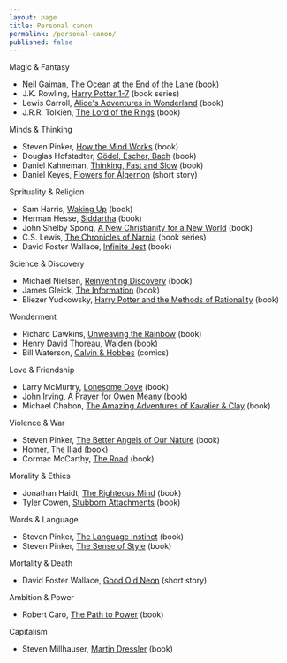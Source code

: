 ```yaml
---
layout: page
title: Personal canon
permalink: /personal-canon/
published: false
---
```


Magic & Fantasy

* Neil Gaiman, [The Ocean at the End of the Lane](https://www.goodreads.com/book/show/15783514-the-ocean-at-the-end-of-the-lane) (book)
* J.K. Rowling, [Harry Potter 1-7](https://www.goodreads.com/book/show/862041.Harry_Potter_Series_Box_Set) (book series)
* Lewis Carroll, [Alice's Adventures in Wonderland](https://www.goodreads.com/book/show/24213.Alice_s_Adventures_in_Wonderland_Through_the_Looking_Glass) (book)
* J.R.R. Tolkien, [The Lord of the Rings](https://www.goodreads.com/book/show/33.The_Lord_of_the_Rings) (book)



Minds & Thinking

* Steven Pinker, [How the Mind Works](https://www.goodreads.com/book/show/835623.How_the_Mind_Works) (book)
* Douglas Hofstadter, [Gödel, Escher, Bach](https://www.goodreads.com/book/show/24113.G_del_Escher_Bach) (book)
* Daniel Kahneman, [Thinking, Fast and Slow](https://www.goodreads.com/book/show/11468377-thinking-fast-and-slow) (book)
* Daniel Keyes, [Flowers for Algernon](https://www.goodreads.com/book/show/36576608-flowers-for-algernon) (short story)



Sprituality & Religion

* Sam Harris, [Waking Up](https://www.goodreads.com/book/show/18774981-waking-up) (book)
* Herman Hesse, [Siddartha](https://www.goodreads.com/book/show/30141085-siddartha) (book)
* John Shelby Spong, [A New Christianity for a New World](https://www.goodreads.com/book/show/80207.A_New_Christianity_for_a_New_World) (book)
* C.S. Lewis, [The Chronicles of Narnia](https://www.goodreads.com/book/show/11127.The_Chronicles_of_Narnia) (book series)
* David Foster Wallace, [Infinite Jest](https://www.goodreads.com/book/show/6759.Infinite_Jest) (book)



Science & Discovery

* Michael Nielsen, [Reinventing Discovery](https://www.goodreads.com/book/show/11667578-reinventing-discovery) (book)
* James Gleick, [The Information](https://www.goodreads.com/book/show/8701960-the-information) (book)
* Eliezer Yudkowsky, [Harry Potter and the Methods of Rationality](https://www.goodreads.com/book/show/10016013-harry-potter-and-the-methods-of-rationality) (book)



Wonderment

* Richard Dawkins, [Unweaving the Rainbow](https://www.goodreads.com/book/show/31487.Unweaving_the_Rainbow) (book)
* Henry David Thoreau, [Walden](https://www.goodreads.com/book/show/16902.Walden) (book)
* Bill Waterson, [Calvin & Hobbes](https://www.goodreads.com/book/show/77727.Calvin_and_Hobbes) (comics)



Love & Friendship

* Larry McMurtry, [Lonesome Dove](https://www.goodreads.com/book/show/7615279-lonesome-dove) (book)
* John Irving, [A Prayer for Owen Meany](https://www.goodreads.com/book/show/4473.A_Prayer_for_Owen_Meany) (book)
* Michael Chabon, [The Amazing Adventures of Kavalier & Clay](https://www.goodreads.com/book/show/3985.The_Amazing_Adventures_of_Kavalier_Clay) (book)



Violence & War

* Steven Pinker, [The Better Angels of Our Nature](https://www.goodreads.com/book/show/13543093-the-better-angels-of-our-nature) (book)
* Homer, [The Iliad](https://www.goodreads.com/book/show/1371.The_Iliad) (book)
* Cormac McCarthy, [The Road](https://www.goodreads.com/book/show/6288.The_Road) (book)



Morality & Ethics

* Jonathan Haidt, [The Righteous Mind](https://www.goodreads.com/book/show/11324722-the-righteous-mind) (book)
* Tyler Cowen, [Stubborn Attachments](https://www.goodreads.com/book/show/31283667-stubborn-attachments) (book)



Words & Language

* Steven Pinker, [The Language Instinct](https://www.goodreads.com/book/show/5755.The_Language_Instinct) (book)
* Steven Pinker, [The Sense of Style](https://www.goodreads.com/book/show/20821371-the-sense-of-style) (book)



Mortality & Death

* David Foster Wallace, [Good Old Neon](https://www.goodreads.com/book/show/47144261-good-old-neon) (short story)



Ambition & Power

* Robert Caro, [The Path to Power](https://www.goodreads.com/book/show/86524.The_Path_to_Power) (book)



Capitalism

* Steven Millhauser, [Martin Dressler](https://www.goodreads.com/book/show/146219.Martin_Dressler) (book)